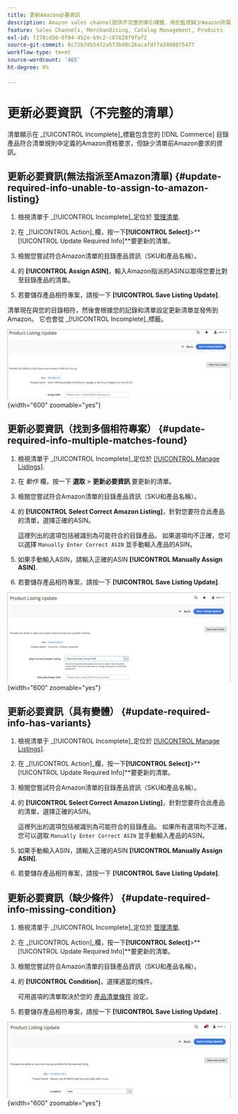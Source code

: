 ```yaml
---
title: 更新Amazon必要資訊
description: Amazon sales channel提供不完整的索引標籤，用於監視缺少Amazon所需資訊的Commerce目錄產品。
feature: Sales Channels, Merchandising, Catalog Management, Products
exl-id: f278cd50-8f04-452e-b9c2-c87820f9faf2
source-git-commit: 8c72b7db5472a573bd8c26acafdf7a3400875477
workflow-type: tm+mt
source-wordcount: '465'
ht-degree: 0%

---
```


# 更新必要資訊（不完整的清單）

清單顯示在 _[!UICONTROL Incomplete]_標籤包含您的 [!DNL Commerce] 目錄產品符合清單規則中定義的Amazon資格要求，但缺少清單前Amazon要求的資訊。

## 更新必要資訊(無法指派至Amazon清單) {#update-required-info-unable-to-assign-to-amazon-listing}

1. 檢視清單于 _[!UICONTROL Incomplete]_定位於 [管理清單](./managing-product-listings.md).

1. 在 _[!UICONTROL Action]_欄，按一下&#x200B;**[!UICONTROL Select]**>**[!UICONTROL Update Required Info]**要更新的清單。

1. 檢閱您嘗試符合Amazon清單的目錄產品資訊（SKU和產品名稱）。

1. 的 **[!UICONTROL Assign ASIN]**，輸入Amazon指派的ASIN以取得您要比對至目錄產品的清單。

1. 若要儲存產品相符專案，請按一下 **[!UICONTROL Save Listing Update]**.

清單現在與您的目錄相符，然後會根據您的記錄和清單設定更新清單並發佈到Amazon。 它也會從 _[!UICONTROL Incomplete]_標籤。

![手動指定ASIN以排除清單相符專案](assets/amazon-listing-update-assign-asin.png){width="600" zoomable="yes"}

## 更新必要資訊（找到多個相符專案） {#update-required-info-multiple-matches-found}

1. 檢視清單于 _[!UICONTROL Incomplete]_定位於 [[!UICONTROL Manage Listings]](./managing-product-listings.md).

1. 在 _動作_ 欄，按一下 **選取** > **更新必要資訊** 要更新的清單。

1. 檢閱您嘗試符合Amazon清單的目錄產品資訊（SKU和產品名稱）。

1. 的 **[!UICONTROL Select Correct Amazon Listing]**，針對您要符合此產品的清單，選擇正確的ASIN。

   這裡列出的選項包括被識別為可能符合的目錄產品。 如果選項均不正確，您可以選擇 `Manually Enter Correct ASIN` 並手動輸入產品的ASIN。

1. 如果手動輸入ASIN，請輸入正確的ASIN **[!UICONTROL Manually Assign ASIN]**.

1. 若要儲存產品相符專案，請按一下 **[!UICONTROL Save Listing Update]**.

![從多個可能的相符項中手動選取ASIN](assets/amazon-listing-update-multiple-matches.png){width="600" zoomable="yes"}

## 更新必要資訊（具有變體） {#update-required-info-has-variants}

1. 檢視清單于 _[!UICONTROL Incomplete]_定位於 [[!UICONTROL Manage Listings]](./managing-product-listings.md).

1. 在 _[!UICONTROL Action]_欄，按一下&#x200B;**[!UICONTROL Select]**>**[!UICONTROL Update Required Info]**要更新的清單。

1. 檢閱您嘗試符合Amazon清單的目錄產品資訊（SKU和產品名稱）。

1. 的 **[!UICONTROL Select Correct Amazon Listing]**，針對您要符合此產品的清單，選擇正確的ASIN。

   這裡列出的選項包括被識別為可能符合的目錄產品。 如果所有選項均不正確，您可以選取 `Manually Enter Correct ASIN` 並手動輸入產品的ASIN。

1. 如果手動輸入ASIN，請輸入正確的ASIN **[!UICONTROL Manually Assign ASIN]**.

1. 若要儲存產品相符專案，請按一下 **[!UICONTROL Save Listing Update]**.

## 更新必要資訊（缺少條件） {#update-required-info-missing-condition}

1. 檢視清單于 _[!UICONTROL Incomplete]_定位於 [管理清單](./managing-product-listings.md).

1. 在 _[!UICONTROL Action]_欄，按一下&#x200B;**[!UICONTROL Select]**>**[!UICONTROL Update Required Info]**要更新的清單。

1. 檢閱您嘗試符合Amazon清單的目錄產品資訊（SKU和產品名稱）。

1. 的 **[!UICONTROL Condition]**，選擇適當的條件。

   可用選項的清單取決於您的 [產品清單條件](./product-listing-condition.md) 設定。

1. 若要儲存產品相符專案，請按一下 **[!UICONTROL Save Listing Update]** .

![手動更新遺失的條件](assets/amazon-update-listing-missing-condition.png){width="600" zoomable="yes"}
